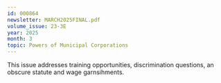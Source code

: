 ```yaml
---
id: 000864
newsletter: MARCH2025FINAL.pdf
volume_issue: 23-3E
year: 2025
month: 3
topic: Powers of Municipal Corporations
---
```


This issue addresses training opportunities, discrimination questions, an obscure statute and wage garnsihments.